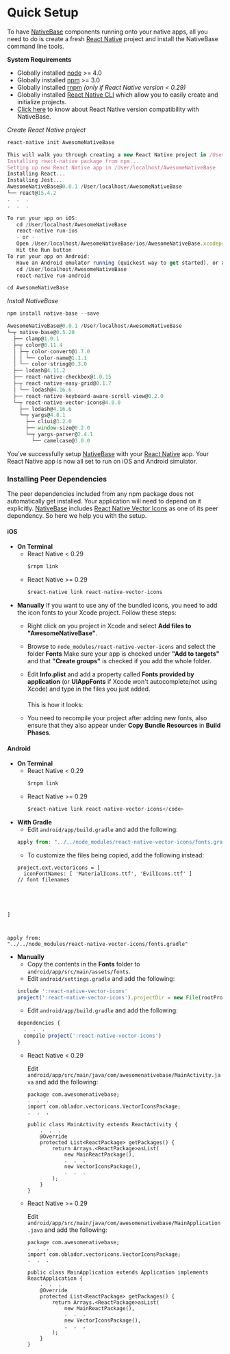 # Quick Setup

To have [NativeBase](http://nativebase.io/) components running onto your native apps, all you need to do is create a fresh [React Native](https://facebook.github.io/react-native/) project and install the NativeBase command line tools.

**System Requirements**
* Globally installed [node](https://nodejs.org/en/) >= 4.0
* Globally installed [npm](https://www.npmjs.com/) >= 3.0
* Globally installed [rnpm](https://github.com/rnpm/rnpm) *(only if React Native version < 0.29)*
* Globally installed [React Native CLI](https://facebook.github.io/react-native/docs/getting-started.html) which allow you to easily create and initialize projects.   
* [Click here](/docs/Compatibility.md) to know about React Native version compatibility with NativeBase.

*Create React Native project*
```js
react-native init AwesomeNativeBase

This will walk you through creating a new React Native project in /User/localhost/AwesomeNativeBase
Installing react-native package from npm...
Setting up new React Native app in /User/localhost/AwesomeNativeBase
Installing React...
Installing Jest...
AwesomeNativeBase@0.0.1 /User/localhost/AwesomeNativeBase
└── react@15.4.2
.  .  .
.  .  .

To run your app on iOS:
   cd /User/localhost/AwesomeNativeBase
   react-native run-ios
   - or -
   Open /User/localhost/AwesomeNativeBase/ios/AwesomeNativeBase.xcodeproj in Xcode
   Hit the Run button
To run your app on Android:
   Have an Android emulator running (quickest way to get started), or a device connected
   cd /User/localhost/AwesomeNativeBase
   react-native run-android

cd AwesomeNativeBase
```


*Install NativeBase*

```js
npm install native-base --save

AwesomeNativeBase@0.0.1 /User/localhost/AwesomeNativeBase
└─┬ native-base@0.5.20
  ├── clamp@1.0.1
  ├─┬ color@0.11.4
  │ ├─┬ color-convert@1.7.0
  │ │ └── color-name@1.1.1
  │ └── color-string@0.3.0
  ├── lodash@4.11.2
  ├── react-native-checkbox@1.0.15
  ├─┬ react-native-easy-grid@0.1.7
  │ └── lodash@4.16.6
  ├── react-native-keyboard-aware-scroll-view@0.2.0
  └─┬ react-native-vector-icons@4.0.0
    ├── lodash@4.16.6
    └─┬ yargs@4.8.1
      ├── cliui@3.2.0
      ├── window-size@0.2.0
      └─┬ yargs-parser@2.4.1
        └── camelcase@3.0.0
```
You've successfully setup [NativeBase](http://nativebase.io/) with your [React Native](https://facebook.github.io/react-native/) app. Your React Native app is now all set to run on iOS and Android simulator.



### Installing Peer Dependencies
The peer dependencies included from any npm package does not automatically get installed. Your application will need to depend on it explicitly. [NativeBase](http://nativebase.io/) includes [React Native Vector Icons](https://github.com/oblador/react-native-vector-icons) as one of its peer dependency. So here we help you with the setup.

#### iOS
* **On Terminal**
  * React Native < 0.29
    ```js
    $rnpm link
    ```
  * React Native >= 0.29
    ```js
    $react-native link react-native-vector-icons
    ```
* **Manually**
  If you want to use any of the bundled icons, you need to add the icon fonts to your Xcode project. Follow these steps:
  * Right click on you project in Xcode and select **Add files to "AwesomeNativeBase"**.
  * Browse to <code>node_modules/react-native-vector-icons</code> and select the folder **Fonts**
    Make sure your app is checked under **"Add to targets"** and that **"Create groups"** is checked if you add the whole folder.
  * Edit **Info.plist** and add a property called **Fonts provided by application** (or **UIAppFonts** if Xcode won't       autocomplete/not using Xcode) and type in the files you just added.

    This is how it looks:
    <img class="img-fix" src="{{('/docs/assets/installation.png')}}" alt="" style="padding-top: 10px; padding-bottom:10px">
  * You need to recompile your project after adding new fonts, also ensure that they also appear under **Copy Bundle Resources** in **Build Phases**.






#### Android
* **On Terminal**
  * React Native < 0.29
    ```js
    $rnpm link
    ```
  * React Native >= 0.29
    ```js
    $react-native link react-native-vector-icons</code>
    ```
* **With Gradle**
  * Edit <code>android/app/build.gradle</code> and add the following:
  ```js
  apply from: "../../node_modules/react-native-vector-icons/fonts.gradle"
  ```
  * To customize the files being copied, add the following instead:
  <pre><code class="language-groovy">project.ext.vectoricons = [
    iconFontNames: [ 'MaterialIcons.ttf', 'EvilIcons.ttf' ]             // font filenames
]

apply from: "../../node_modules/react-native-vector-icons/fonts.gradle"</code></pre>
* **Manually**
  * Copy the contents in the **Fonts** folder to <code>android/app/src/main/assets/fonts</code>.
  * Edit <code>android/settings.gradle</code> and add the following:
  ```js
  include ':react-native-vector-icons'
  project(':react-native-vector-icons').projectDir = new File(rootProject.projectDir, '../node_modules/react-native-vector-icons/android')
  ```
  * Edit <code>android/app/build.gradle</code> and add the following:
  ```js
  dependencies {
    .  .  .
    compile project(':react-native-vector-icons')
  }
  ```
  * React Native < 0.29

    Edit <code>android/app/src/main/java/com/awesomenativebase/MainActivity.java</code> and add the following:
    <pre><code class="language-java">package com.awesomenativebase;
    .  .  .
    import com.oblador.vectoricons.VectorIconsPackage;
    .  .  .

    public class MainActivity extends ReactActivity {
        .  .  .
        &#64;Override
        protected List&lt;ReactPackage> getPackages() {
            return Arrays.&lt;ReactPackage>asList(
                new MainReactPackage(),
                .  .  .
                new VectorIconsPackage(),
                .  .  .
            );
        }
    }
    </code></pre>
  * React Native >= 0.29

    Edit <code>android/app/src/main/java/com/awesomenativebase/MainApplication.java</code> and add the following:
    <pre><code class="language-java">package com.awesomenativebase;
    .  .  .
    import com.oblador.vectoricons.VectorIconsPackage;
    .  .  .

    public class MainApplication extends Application implements ReactApplication {
        .  .  .
        &#64;Override
        protected List&lt;ReactPackage> getPackages() {
            return Arrays.&lt;ReactPackage>asList(
                new MainReactPackage(),
                .  .  .
                new VectorIconsPackage(),
                .  .  .
            );
        }
    }
    </code></pre>
